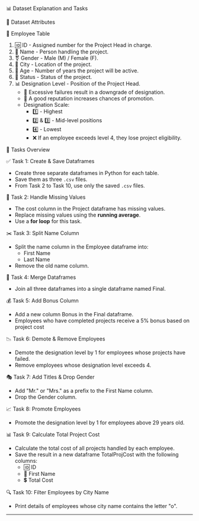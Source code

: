 

 📊 Dataset Explanation and Tasks  

 📂 Dataset Attributes  

 🔹 Employee Table  
1. 🆔 ID - Assigned number for the Project Head in charge.  
2. 👤 Name - Person handling the project.  
3. ⚧ Gender - Male (M) / Female (F).  
4. 📍 City - Location of the project.  
5. 📅 Age - Number of years the project will be active.  
6. 📌 Status - Status of the project.  
7. 📊 Designation Level - Position of the Project Head.  
   - 🚨 Excessive failures result in a downgrade of designation.  
   - 🌟 A good reputation increases chances of promotion.  
   - Designation Scale: 
     - 1️⃣ - Highest
     - 2️⃣ & 3️⃣ - Mid-level positions  
     - 4️⃣ - Lowest
     - ❌ If an employee exceeds level 4, they lose project eligibility.  

 📝 Tasks Overview  

 ✅ Task 1: Create & Save Dataframes  
- Create three separate dataframes in Python for each table.  
- Save them as three `.csv` files.  
- From Task 2 to Task 10, use only the saved `.csv` files.  

 🔄 Task 2: Handle Missing Values  
- The cost column in the Project dataframe has missing values.  
- Replace missing values using the **running average**.  
- Use a **for loop** for this task.  

 ✂️ Task 3: Split Name Column  
- Split the name column in the Employee dataframe into:  
  - First Name  
  - Last Name  
- Remove the old name column.  

 🔗 Task 4: Merge Dataframes  
- Join all three dataframes into a single dataframe named Final.  

 💰 Task 5: Add Bonus Column  
- Add a new column Bonus in the Final dataframe.  
- Employees who have completed projects receive a 5% bonus based on project cost  

 📉 Task 6: Demote & Remove Employees  
- Demote the designation level by 1 for employees whose projects have failed.  
- Remove employees whose designation level exceeds 4.  

 🎭 Task 7: Add Titles & Drop Gender  
- Add "Mr." or "Mrs." as a prefix to the First Name column.  
- Drop the Gender column.  

 📈 Task 8: Promote Employees  
- Promote the designation level by 1 for employees above 29 years old.  

 📊 Task 9: Calculate Total Project Cost  
- Calculate the total cost of all projects handled by each employee.  
- Save the result in a new dataframe TotalProjCost with the following columns:  
  - 🆔 ID  
  - 👤 First Name  
  - 💲 Total Cost  

 🔍 Task 10: Filter Employees by City Name  
- Print details of employees whose city name contains the letter "o".  

---


